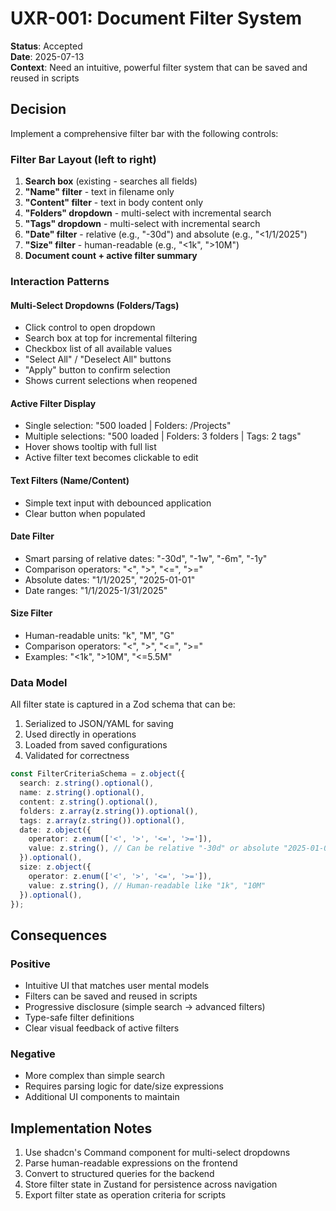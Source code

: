 # UXR-001: Document Filter System

**Status**: Accepted  
**Date**: 2025-07-13  
**Context**: Need an intuitive, powerful filter system that can be saved and reused in scripts

## Decision

Implement a comprehensive filter bar with the following controls:

### Filter Bar Layout (left to right)
1. **Search box** (existing - searches all fields)
2. **"Name" filter** - text in filename only
3. **"Content" filter** - text in body content only  
4. **"Folders" dropdown** - multi-select with incremental search
5. **"Tags" dropdown** - multi-select with incremental search
6. **"Date" filter** - relative (e.g., "-30d") and absolute (e.g., "<1/1/2025")
7. **"Size" filter** - human-readable (e.g., "<1k", ">10M")
8. **Document count + active filter summary**

### Interaction Patterns

#### Multi-Select Dropdowns (Folders/Tags)
- Click control to open dropdown
- Search box at top for incremental filtering
- Checkbox list of all available values
- "Select All" / "Deselect All" buttons
- "Apply" button to confirm selection
- Shows current selections when reopened

#### Active Filter Display
- Single selection: "500 loaded | Folders: /Projects"
- Multiple selections: "500 loaded | Folders: 3 folders | Tags: 2 tags"
- Hover shows tooltip with full list
- Active filter text becomes clickable to edit

#### Text Filters (Name/Content)
- Simple text input with debounced application
- Clear button when populated

#### Date Filter
- Smart parsing of relative dates: "-30d", "-1w", "-6m", "-1y"
- Comparison operators: "<", ">", "<=", ">="
- Absolute dates: "1/1/2025", "2025-01-01"
- Date ranges: "1/1/2025-1/31/2025"

#### Size Filter  
- Human-readable units: "k", "M", "G"
- Comparison operators: "<", ">", "<=", ">="
- Examples: "<1k", ">10M", "<=5.5M"

### Data Model

All filter state is captured in a Zod schema that can be:
1. Serialized to JSON/YAML for saving
2. Used directly in operations
3. Loaded from saved configurations
4. Validated for correctness

```typescript
const FilterCriteriaSchema = z.object({
  search: z.string().optional(),
  name: z.string().optional(),
  content: z.string().optional(),
  folders: z.array(z.string()).optional(),
  tags: z.array(z.string()).optional(),
  date: z.object({
    operator: z.enum(['<', '>', '<=', '>=']),
    value: z.string(), // Can be relative "-30d" or absolute "2025-01-01"
  }).optional(),
  size: z.object({
    operator: z.enum(['<', '>', '<=', '>=']),
    value: z.string(), // Human-readable like "1k", "10M"
  }).optional(),
});
```

## Consequences

### Positive
- Intuitive UI that matches user mental models
- Filters can be saved and reused in scripts
- Progressive disclosure (simple search → advanced filters)
- Type-safe filter definitions
- Clear visual feedback of active filters

### Negative
- More complex than simple search
- Requires parsing logic for date/size expressions
- Additional UI components to maintain

## Implementation Notes

1. Use shadcn's Command component for multi-select dropdowns
2. Parse human-readable expressions on the frontend
3. Convert to structured queries for the backend
4. Store filter state in Zustand for persistence across navigation
5. Export filter state as operation criteria for scripts